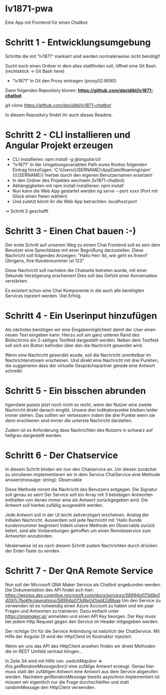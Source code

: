 # lv1871-pwa
Eine App mit Frontend für einen Chatbot.


# Schritt 1 - Entwicklungsumgebung

Schritte die mit "lv1871" markiert sind werden normalerweise nicht benötigt!

Sucht euch einen Ordner in dem alles stattfinden soll, öffnet eine Git Bash (rechtsklick -> Git Bash here)

- "lv1871" In Git den Proxy eintragen (proxy02:9090)

Dann folgendes Repository klonen:
**https://github.com/davidibl/lv1871-chatbot**

*git clone https://github.com/davidibl/lv1871-chatbot*

In diesem Repository findet ihr auch dieses Readme.

# Schritt 2 - CLI installieren und Angular Projekt erzeugen

- CLI installieren: *npm install -g @angular/cli*
- "lv1871" In der Umgebungsvariablen Path eures Kontos folgenden Eintrag hinzufügen: 'C:\Users\{USERNAME}\AppDate\Roaming\npm' ({USERNAME}) hierbei durch den eigenen Benutzernamen ersetzen!
- In den Ordner des Projektes wechseln (lv1871-chatbot)
- Abhängigkeiten mit npm install installieren: *npm install*
- Nun kann die Web App gestartet werden *ng serve --port xxxx* (Port mit Glück einen freien wählen)
- Und zuletzt könnt ihr die Web App betrachten: *localhost:port*

-> Schritt 2 geschafft

# Schritt 3 - Einen Chat bauen :-)

Der erste Schritt auf unserem Weg zu einem Chat Frontend soll es sein dem Benutzer eine Sprechblase mit einer Begrüßung
darzustellen.
Diese Nachricht soll folgendes Anzeigen:
"Hallo Herr Ibl, wie geht es Ihnen? Übrigens, Ihre Kundennummer ist 123"

Diese Nachricht soll nachdem die Chatseite betreten wurde, mit einer Sekunde Verzögerung erscheinen! Dies soll
das Gefühl einer Konversation verstärken.

Es existiert schon eine Chat Komponente in die auch alle benötigten Services injeziert werden.
Viel Erfolg.


# Schritt 4 - Ein Userinput hinzufügen

Als nächstes benötigen wir eine Eingabemöglichkeit damit der User einen neuen Text eingeben kann.
Hierzu soll am ganz unteren Rand des Bildschirms ein 2-zeiliges Textfeld dargestellt werden.
Neben dem Textfeld soll sich ein Button befinden über den die Nachricht gesendet wird.

Wenn eine Nachricht gesendet wurde, soll die Nachricht unmittelbar im Nachrichtenstream erscheinen.
Und direkt eine Nachricht mit drei Punkten, die suggerieren dass der virtuelle Gesprächspartner
gerade eine Antwort schreibt.


# Schritt 5 - Ein bisschen abrunden

Irgendwie passts jetzt noch nicht so recht, wenn der Nutzer eine zweite Nachricht direkt danach eingibt.
Unsere drei Indikatorpunkte bleiben leider immer stehen.
Das sollten wir verbessern indem die drei Punkte wenn sie denn erschienen sind immer die unterste Nachricht darstellen.

Zudem ist es Anforderung dass Nachrichten des Nutzers in schwarz auf hellgrau dargestellt werden.


# Schritt 6 - Der Chatservice

In diesem Schritt binden wir nun den Chatservice an.
Um diesen zunächst zu simulieren implementieren wir in dem Service ChatService eine Methode
answer(message: string): Observable<ChatMessage>

Diese Methode nimmt die Nachricht des Benutzers entgegen. Die Signatur soll genau so sein!
Der Service soll ein Array mit 3 beliebigen Antworten enthalten von denen immer eine als Antwort zurückgegeben wird.
Die Antwort soll hierbei zufällig ausgewählt werden.

Jede Antwort soll in der UI leicht zeitverzögert erscheinen. Analog der initialen Nachricht.
Ausserdem soll jede Nachricht mit 'Hallo Kunde *kundennummer* beginnen!
Indem unsere Methode ein Observable zurück liefert, sind alle Vorbereitungen getroffen um einen Remoteservice
zum Antworten anzubinden.

Idealerweise ist es nach diesem Schritt zudem Nachrichten durch drücken der Enter-Taste zu senden.


# Schritt 7 - Der QnA Remote Service

Nun soll der Microsoft QNA Maker Service als Chatbot angebunden werden.
Die Dokumentation des APi findet sich hier:
*https://westus.dev.cognitive.microsoft.com/docs/services/58994a073d9e04097c7ba6fe/operations/58994a073d9e041ad42d9baa*
Um den Service zu verwenden ist es notwendig einen Azure Account zu haben und ein paar Fragen und Antworten zu trainieren.
Dazu einfach unter *https://qnamaker.ai/* anmelden und einen API Key beorgen.
Der Key muss bei jedem Http Request gegen den Service im Header mitgegeben werden.

Der richtige Ort für die Service Anbindung ist natürlich der ChatService. Mit Hilfe der Angular DI wird der
HttpClient im Kostruktor injeziert.

Wenn wir uns das API des HttpClient ansehen finden wir direkt Methoden die im REST Umfeld vertraut klingen...

In Zeile 34 wird mit Hilfe von *.switchMap(knr => this.getRandomMessage(knr))* eine zufällge Antwort erzeugt.
Genau hier muss statt der zufälligen Antwort eine Antwort aus dem Service abgerufen werden. Nachdem *getRandomMessage*
bereits asynchron implementiert ist müssen wir eigentlich nur die Frage durchschleifen und statt randomMessage den
HttpClient verwenden.
